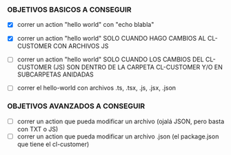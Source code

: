 ### OBJETIVOS BASICOS A CONSEGUIR 

- [x] correr un action "hello world" con "echo blabla"
- [x] correr un action "hello world" SOLO CUANDO HAGO CAMBIOS AL CL-CUSTOMER CON ARCHIVOS JS
- [ ] correr un action "hello world" SOLO CUANDO LOS CAMBIOS DEL CL-CUSTOMER (JS) SON DENTRO DE LA CARPETA CL-CUSTOMER Y/O EN SUBCARPETAS ANIDADAS
- [ ] correr el hello-world con archivos .ts, .tsx, .js, .jsx, .json


### OBJETIVOS AVANZADOS A CONSEGUIR 

- [ ]  correr un action que pueda modificar un archivo (ojalá JSON, pero basta con TXT o JS)
- [ ]  correr un action que pueda modificar un archivo .json (el package.json que tiene el cl-customer)
